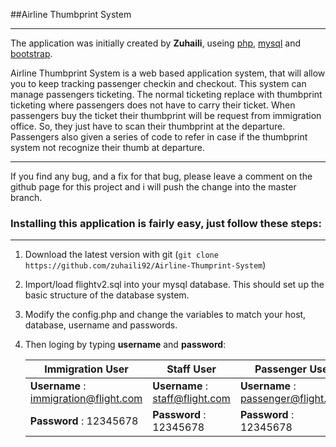 
##Airline Thumbprint System
- - - -

The application was initially created by **Zuhaili**, useing [php](http:php.net), [mysql](https://www.mysql.com) and [bootstrap](http://getbootstrap.com).


Airline Thumbprint System is a web based application system, that will allow you to keep tracking passenger checkin and checkout. This system can manage passengers ticketing. The normal
ticketing replace with thumbprint ticketing where passengers does not have to carry their ticket. When passengers buy the ticket their thumbprint will be request from immigration
office. So, they just have to scan their thumbprint at the departure. Passengers also given a series of code to refer in case if the thumbprint system not recognize their thumb at departure.

****

If you find any bug, and a fix for that bug, please leave a comment on the github page for this project and i will push the change into the master branch.


### Installing this application is fairly easy, just follow these steps:
****


1. Download the latest version with git (`git clone https://github.com/zuhaili92/Airline-Thumprint-System`)

2. Import/load flightv2.sql into your mysql database. This should set up the basic structure of the database system.

3. Modify the config.php and change the variables to match your host, database, username and passwords.

4. Then loging by typing **username** and **password**:


   Immigration User    					 | Staff User                      | Passenger User
   --------------------------------------| --------------------------------| -------------------
   **Username** : immigration@flight.com | **Username** : staff@flight.com | **Username** : passenger@flight.com
   **Password** : 12345678 				 | **Password** : 12345678 		   | **Password** : 12345678

